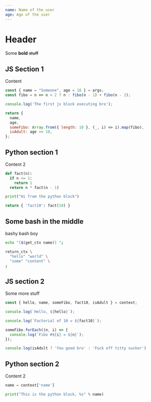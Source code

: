 ```yaml
---
name: Name of the user
age: Age of the user
---
```


# Header

Some **bold** ~~stuff~~

## JS Section 1
Content

```javascript
const { name = "Someone", age = 18 } = args;
const fibo = n => n < 2 ? n : fibo(n - 1) + fibo(n - 2);

console.log('The first js block executing bro');

return {
  name,
  age,
  someFibo: Array.from({ length: 10 }, (_, i) => i).map(fibo),
  isAdult: age >= 18,
};
```

## Python section 1
Content 2

```python
def fact(n):
  if n <= 1:
    return 1
  return n * fact(n - 1)

print("Hi from the python block")

return { 'fact10': fact(10) }
```

## Some bash in the middle
bashy bash boy

```bash
echo "[$(get_ctx name)] ";

return_ctx \
  "hello" "world" \
  "some" "content" \
;
```


## JS section 2
Some more stuff

```javascript
const { hello, name, someFibo, fact10, isAdult } = context;

console.log(`Hello, ${hello}`);

console.log(`Factorial of 10 = ${fact10}`);

someFibo.forEach((n, i) => {
  console.log(`Fibo #${i} = ${n}`);
});

console.log(isAdult ? 'You good bro' : 'Fuck off titty sucker')
```


## Python section 2
Content 2

```python
name = context['name']

print("This is the python block, %s" % name)
```

